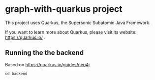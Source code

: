 # graph-with-quarkus project

This project uses Quarkus, the Supersonic Subatomic Java Framework.

If you want to learn more about Quarkus, please visit its website: https://quarkus.io/ .

## Running the the backend

Based on https://quarkus.io/guides/neo4j

```shell script
cd backend
```
